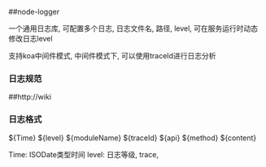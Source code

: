 ##node-logger

一个通用日志库, 可配置多个日志, 日志文件名, 路径, level, 可在服务运行时动态修改日志level

支持koa中间件模式, 中间件模式下, 可以使用traceId进行日志分析

### 日志规范

##http://wiki

### 日志格式

${Time} ${level} ${moduleName} ${traceId} ${api} ${method} ${content}

Time: ISODate类型时间
level: 日志等级, trace, 
